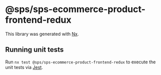 # @sps/sps-ecommerce-product-frontend-redux

This library was generated with [Nx](https://nx.dev).

## Running unit tests

Run `nx test @sps/sps-ecommerce-product-frontend-redux` to execute the unit tests via [Jest](https://jestjs.io).
